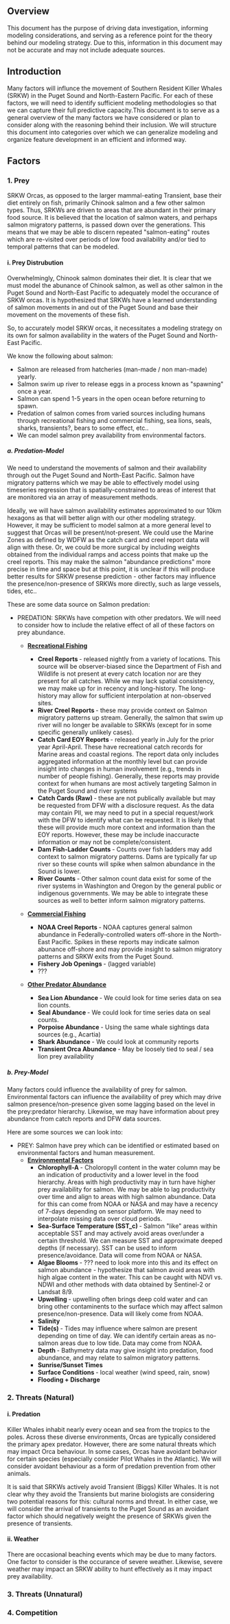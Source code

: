 ## Overview

This document has the purpose of driving data investigation, informing modeling considerations, and serving as a reference point for the theory behind our modeling strategy. Due to this, information in this document may not be accurate and may not include adequate sources. 

## Introduction

Many factors will influnce the movement of Southern Resident Killer Whales (SRKW) in the Puget Sound and North-Eastern Pacific. For each of these factors, we will need to identify sufficient modeling methodologies so that we can capture their full predictive capacity.This document is to serve as a general overview of the many factors we have considered or plan to consider along with the reasoning behind their inclusion. We will structure this document into categories over which we can generalize modeling and organize feature development in an efficient and informed way.

## Factors

### 1. Prey

SRKW Orcas, as opposed to the larger mammal-eating Transient, base their diet entirely on fish, primarily Chinook salmon and a few other salmon types. Thus, SRKWs are driven to areas that are abundant in their primary food source. It is believed that the location of salmon waters, and perhaps salmon migratory patterns, is passed down over the generations. This means that we may be able to discern repeated "salmon-eating" routes which are re-visited over periods of low food availability and/or tied to temporal patterns that can be modeled.

#### i. Prey Distrubution

Overwhelmingly, Chinook salmon dominates their diet. It is clear that we must model the abunance of Chinook salmon, as well as other salmon in the Puget Sound and North-East Pacific to adequately model the occurance of SRKW orcas. It is hypothesized that SRKWs have a learned understanding of salmon movements in and out of the Puget Sound and base their movement on the movements of these fish. 

So, to accurately model SRKW orcas, it necessitates a modeling strategy on its own for salmon availability in the waters of the Puget Sound and North-East Pacific. 

We know the following about salmon:
- Salmon are released from hatcheries (man-made / non man-made) yearly. 
- Salmon swim up river to release eggs in a process known as "spawning" once a year. 
- Salmon can spend 1-5 years in the open ocean before returning to spawn. 
- Predation of salmon comes from varied sources including humans through recreational fishing and commercial fishing, sea lions, seals, sharks, transients?, bears to some effect, etc..
- We can model salmon prey availability from environmental factors. 

##### a. Predation-Model

We need to understand the movements of salmon and their availability through out the Puget Sound and North-East Pacific. Salmon have migratory patterns which we may be able to effectively model using timeseries regression that is spatially-constrained to areas of interest that are monitored via an array of measurement methods. 

Ideally, we will have salmon availability estimates approximated to our 10km hexagons as that will better align with our other modeling strategy. However, it may be sufficient to model salmon at a more general level to suggest that Orcas will be present/not-present. We could use the Marine Zones as defined by WDFW as the catch card and creel report data will align with these. Or, we could be more surgical by including weights obtained from the individual ramps and access points that make up the creel reports. This may make the salmon "abundance predictions" more precise in time and space but at this point, it is unclear if this will produce better results for SRKW presense prediction - other factors may influence the presence/non-presence of SRKWs more directly, such as large vessels, tides, etc..

These are some data source on Salmon predation: 
- PREDATION: SRKWs have competion with other predators. We will need to consider how to include the relative effect of all of these factors on prey abundance. 
    - <u><b> Recreational Fishing </b></u>
        - <b> Creel Reports </b> - released nightly from a variety of locations. This source will be observer-biased since the Department of Fish and Wildlife is not present at every catch location nor are they present for all catches. While we may lack spatial consistency, we may make up for in recency and long-history. The long-history may allow for sufficient interpolation at non-observed sites. 
        - <b> River Creel Reports </b> - these may provide context on Salmon migratory patterns up stream. Generally, the salmon that swim up river will no longer be available to SRKWs (except for in some specific generally unlikely cases).  
        - <b> Catch Card EOY Reports </b> - released yearly in July for the prior year April-April. These have recreational catch records for Marine areas and coastal regions. The report data only includes aggregated information at the monthly level but can provide insight into changes in human involvement (e.g., trends in number of people fishing). Generally, these reports may provide context for when humans are most actively targeting Salmon in the Puget Sound and river systems
        - <b> Catch Cards (Raw) </b> - these are not publically available but may be requested from DFW with a disclosure request. As the data may contain PII, we may need to put in a special request/work with the DFW to identify what can be requested. It is likely that these will provide much more context and information than the EOY reports. However, these may be include inaccuracte information or may not be complete/consistent.
        - <b> Dam Fish-Ladder Counts </b> - Counts over fish ladders may add context to salmon migratory patterns. Dams are typically far up river so these counts will spike when salmon abundance in the Sound is lower. 
        - <b> River Counts </b> - Other salmon count data exist for some of the river systems in Washington and Oregon by the general public or indigenous governments. We may be able to integrate these sources as well to better inform salmon migratory patterns.  

    - <u><b> Commercial Fishing </b></u>
        - <b> NOAA Creel Reports </b> - NOAA captures general salmon abundance in Federally-controlled waters off-shore in the North-East Pacific. Spikes in these reports may indicate salmon abunance off-shore and may provide insight to salmon migratory patterns and SRKW exits from the Puget Sound. 
        - <b> Fishery Job Openings </b> - (lagged variable)
        - ???

    - <u><b> Other Predator Abundance </b></u>
        - <b> Sea Lion Abundance </b> - We could look for time series data on sea lion counts. 
        - <b> Seal Abundance </b> - We could look for time series data on seal counts. 
        - <b> Porpoise Abundance </b> - Using the same whale sightings data sources (e.g., Acartia)
        - <b> Shark Abundance </b> - We could look at community reports
        - <b> Transient Orca Abundance </b> - May be loosely tied to seal / sea lion prey availability
    
##### b. Prey-Model

Many factors could influence the availability of prey for salmon. Environmental factors can influence the availability of prey which may drive salmon presence/non-presence given some lagging based on the level in the prey:predator hierarchy. Likewise, we may have information about prey abundance from catch reports and DFW data sources. 

Here are some sources we can look into: 
- PREY: Salmon have prey which can be identified or estimated based on environmental factors and human measurement.
    - <b><u> Environmental Factors </b></u>
        - <b> Chlorophyll-A </b> - Choloropyll content in the water column may be an indication of productivity and a lower level in the food hierarchy. Areas with high productivity may in turn have higher prey availability for salmon. We may be able to lag productivity over time and align to areas with high salmon abundance. Data for this can come from NOAA or NASA and may have a recency of 7-days depending on sensor platform. We may need to interpolate missing data over cloud periods.  
        - <b> Sea-Surface Temperature (SST_c) </b> - Salmon "like" areas within acceptable SST and may actively avoid areas over/under a certain threshold. We can measure SST and approximate deeped depths (if necessary). SST can be used to inform presence/avoidance. Data will come from NOAA or NASA. 
        - <b> Algae Blooms </b> - ??? need to look more into this and its effect on salmon abundance - hypothesize that salmon avoid areas with high algae content in the water. This can be caught with NDVI vs. NDWI and other methods with data obtained by Sentinel-2 or Landsat 8/9. 
        - <b> Upwelling </b> - upwelling often brings deep cold water and can bring other contaminents to the surface which may affect salmon presence/non-presence. Data will likely come from NOAA. 
        - <b> Salinity </b>
        - <b> Tide(s) </b> - Tides may influence where salmon are present depending on time of day. We can identify certain areas as no-salmon areas due to low tide. Data may come from NOAA.
        - <b> Depth </b> - Bathymetry data may give insight into predation, food abundance, and may relate to salmon migratory patterns. 
        - <b> Sunrise/Sunset Times </b>
        - <b> Surface Conditions </b> - local weather (wind speed, rain, snow)
        - <b> Flooding + Discharge </b>



### 2. Threats (Natural)

#### i. Predation

Killer Whales inhabit nearly every ocean and sea from the tropics to the poles. Across these diverse environments, Orcas are typically considered the primary apex predator. However, there are some natural threats which may impact Orca behaviour. In some cases, Orcas have avoidant behavior for certain species (especially consider Pilot Whales in the Atlantic). We will consider avoidant behaviour as a form of predation prevention from other animals.

It is said that SRKWs actively avoid Transient (Biggs) Killer Whales. It is not clear why they avoid the Transients but marine biologists are considering two potential reasons for this: cultural norms and threat. In either case, we will consider the arrival of transients to the Puget Sound as an avoidant factor which should negatively weight the presence of SRKWs given the presence of transients. 

#### ii. Weather

There are occasional beaching events which may be due to many factors. One factor to consider is the occurance of severe weather. Likewise, severe weather may impact an SRKW ability to hunt effectively as it may impact prey availability. 


### 3. Threats (Unnatural)



### 4. Competition




